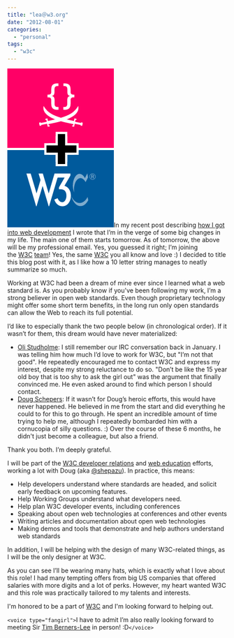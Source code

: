 ```yaml
---
title: "lea＠w3․org"
date: "2012-08-01"
categories:
  - "personal"
tags:
  - "w3c"
---
```


[![](images/Screen-Shot-2012-08-01-at-14.55.40-.png ":)")](images/Screen-Shot-2012-08-01-at-14.55.40-.png)In my recent post describing [how I got into web development](http://lea.verou.me/2012/05/how-i-got-into-web-development-the-long-version/) I wrote that I’m in the verge of some big changes in my life. The main one of them starts tomorrow. As of tomorrow, the above will be my professional email. Yes, you guessed it right; I’m joining the [W3C](http://w3.org) [team](http://www.w3.org/People/)! Yes, the same [W3C](http://w3.org) you all know and love :) I decided to title this blog post with it, as I like how a 10 letter string manages to neatly summarize so much.

Working at W3C had been a dream of mine ever since I learned what a web standard is. As you probably know if you've been following my work, I’m a strong believer in open web standards. Even though proprietary technology might offer some short term benefits, in the long run only open standards can allow the Web to reach its full potential.

I’d like to especially thank the two people below (in chronological order). If it wasn’t for them, this dream would have never materialized:

- [Oli Studholme](http://oli.jp/): I still remember our IRC conversation back in January. I was telling him how much I’d love to work for W3C, but "I’m not that good". He repeatedly encouraged me to contact W3C and express my interest, despite my strong reluctance to do so. "Don’t be like the 15 year old boy that is too shy to ask the girl out" was the argument that finally convinced me. He even asked around to find which person I should contact.
- [Doug Schepers](http://schepers.cc/): If it wasn’t for Doug’s heroic efforts, this would have never happened. He believed in me from the start and did everything he could to for this to go through. He spent an incredible amount of time trying to help me, although I repeatedly bombarded him with a cornucopia of silly questions. :) Over the course of these 6 months, he didn't just become a colleague, but also a friend.

Thank you both. I’m deeply grateful.

I will be part of the [W3C developer relations](http://www.w3.org/community/devrel/) and [web education](http://www.w3.org/community/webed/) efforts, working a lot with Doug (aka [@shepazu](http://twitter.com/shepazu)). In practice, this means:

- Help developers understand where standards are headed, and solicit early feedback on upcoming features.
- Help Working Groups understand what developers need.
- Help plan W3C developer events, including conferences
- Speaking about open web technologies at conferences and other events
- Writing articles and documentation about open web technologies
- Making demos and tools that demonstrate and help authors understand web standards

In addition, I will be helping with the design of many W3C-related things, as I will be the only designer at W3C.

As you can see I’ll be wearing many hats, which is exactly what I love about this role! I had many tempting offers from big US companies that offered salaries with more digits and a lot of perks. However, my heart wanted W3C and this role was practically tailored to my talents and interests.

I'm honored to be a part of [W3C](http://w3.org) and I'm looking forward to helping out.

`<voice type="fangirl">`I have to admit I’m also really looking forward to meeting Sir [Tim Berners-Lee](http://www.w3.org/People/all#timbl) in person! :D`</voice>`

